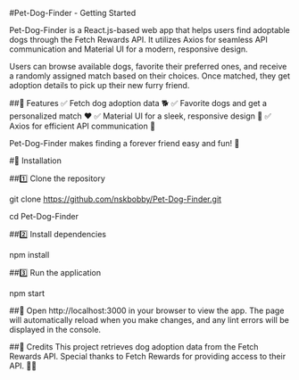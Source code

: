 #Pet-Dog-Finder - Getting Started

Pet-Dog-Finder is a React.js-based web app that helps users find adoptable dogs through the Fetch Rewards API. It utilizes Axios for seamless API communication and Material UI for a modern, responsive design.

Users can browse available dogs, favorite their preferred ones, and receive a randomly assigned match based on their choices. Once matched, they get adoption details to pick up their new furry friend.

##🔹 Features
✅ Fetch dog adoption data 🐕
✅ Favorite dogs and get a personalized match ❤️
✅ Material UI for a sleek, responsive design 🎨
✅ Axios for efficient API communication 🔗

Pet-Dog-Finder makes finding a forever friend easy and fun! 🐾

#🚀 Installation

##1️⃣ Clone the repository


git clone https://github.com/nskbobby/Pet-Dog-Finder.git

cd Pet-Dog-Finder

##2️⃣ Install dependencies

npm install

##3️⃣ Run the application

npm start

##📌 Open http://localhost:3000 in your browser to view the app.
The page will automatically reload when you make changes, and any lint errors will be displayed in the console.

##📌 Credits
This project retrieves dog adoption data from the Fetch Rewards API. Special thanks to Fetch Rewards for providing access to their API. 🐶🎉